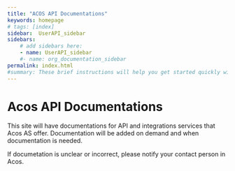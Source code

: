 ```yaml
---
title: "ACOS API Documentations"
keywords: homepage
# tags: [index]
sidebar:  UserAPI_sidebar
sidebars: 
    # add sidebars here:
    - name: UserAPI_sidebar
    #- name: org_documentation_sidebar
permalink: index.html
#summary: These brief instructions will help you get started quickly with the theme. The other topics in this help provide additional information and detail about working with other aspects of this theme and Jekyll.
---
```

# Acos API Documentations
This site will have documentations for API and integrations services that Acos AS offer.
Documentation will be added on demand and when documentation is needed. 

If documetation is unclear or incorrect, please notify your contact person in Acos. 

